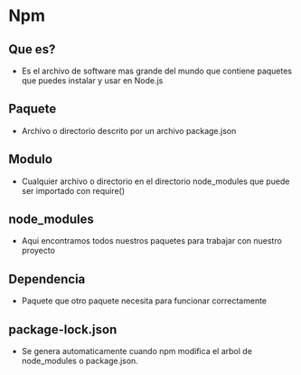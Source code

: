 # Npm 

## Que es?

- Es el archivo de software mas grande del mundo que contiene paquetes que puedes instalar y usar en Node.js

## Paquete 

- Archivo o directorio descrito por un archivo package.json

## Modulo 

- Cualquier archivo o directorio en el directorio node_modules que puede ser importado con require()

## node_modules

- Aqui encontramos todos nuestros paquetes para trabajar con nuestro proyecto

## Dependencia

- Paquete que otro paquete necesita para funcionar correctamente

## package-lock.json

- Se genera automaticamente cuando npm modifica el arbol de node_modules o package.json.




